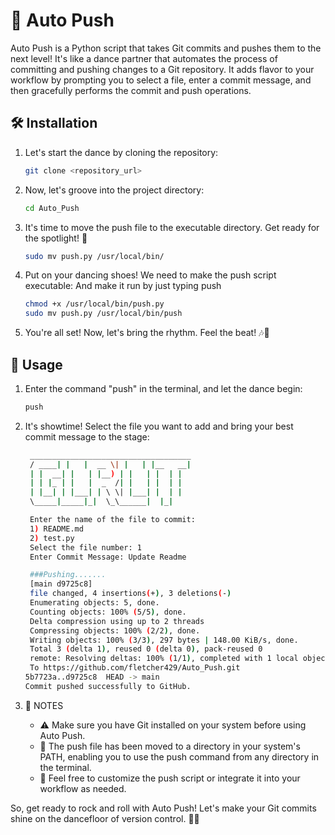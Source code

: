 # 🚀 Auto Push

Auto Push is a Python script that takes Git commits and pushes them to the next level! It's like a dance partner that automates the process of committing and pushing changes to a Git repository. It adds flavor to your workflow by prompting you to select a file, enter a commit message, and then gracefully performs the commit and push operations.

## 🛠️ Installation

1. Let's start the dance by cloning the repository:

   ```bash
   git clone <repository_url>
   
2. Now, let's groove into the project directory:

   ```bash
   cd Auto_Push
   
3. It's time to move the push file to the executable directory. Get ready for the spotlight! 💃

   ```bash
   sudo mv push.py /usr/local/bin/
   
4. Put on your dancing shoes! We need to make the push script executable:
And make it run by just typing push

   ```bash
   chmod +x /usr/local/bin/push.py
   sudo mv push.py /usr/local/bin/push
   
5. You're all set! Now, let's bring the rhythm. Feel the beat! 🎶🕺

## 💃 Usage

1. Enter the command "push" in the terminal, and let the dance begin:

   ```bash
   push

2. It's showtime! Select the file you want to add and bring your best commit message to the stage:

   ```bash
    ____________________________________
    / ____| |   |  __ \| |   | |__   __|
    | |  __| |   | |__) | |   | |  | |   
    | | |_ | |   |  _  /| |   | |  | |   
    | |__| | |___| | \ \| |___| |  | |   
    \_____|_____|_|  \_\______|  |_|   

    Enter the name of the file to commit:
    1) README.md
    2) test.py
    Select the file number: 1
    Enter Commit Message: Update Readme

    ###Pushing.......
    [main d9725c8] 
    file changed, 4 insertions(+), 3 deletions(-)
    Enumerating objects: 5, done.
    Counting objects: 100% (5/5), done.
    Delta compression using up to 2 threads
    Compressing objects: 100% (2/2), done.
    Writing objects: 100% (3/3), 297 bytes | 148.00 KiB/s, done.
    Total 3 (delta 1), reused 0 (delta 0), pack-reused 0
    remote: Resolving deltas: 100% (1/1), completed with 1 local object.
    To https://github.com/fletcher429/Auto_Push.git
   5b7723a..d9725c8  HEAD -> main
   Commit pushed successfully to GitHub.

3. 📝 NOTES

   - ⚠️ Make sure you have Git installed on your system before using Auto Push.
   - 📁 The push file has been moved to a directory in your system's PATH, enabling you to use the push command from any directory in the terminal.
   - 🧩 Feel free to customize the push script or integrate it into your workflow as needed.

So, get ready to rock and roll with Auto Push! Let's make your Git commits shine on the dancefloor of version control. 🎉🚀
